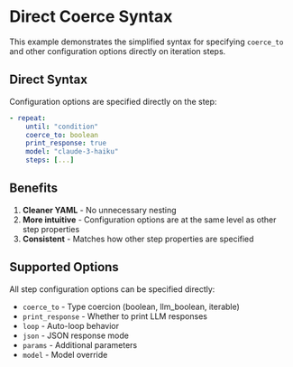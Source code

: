 # Direct Coerce Syntax

This example demonstrates the simplified syntax for specifying `coerce_to` and other configuration options directly on iteration steps.

## Direct Syntax

Configuration options are specified directly on the step:

```yaml
- repeat:
    until: "condition"
    coerce_to: boolean
    print_response: true
    model: "claude-3-haiku"
    steps: [...]
```

## Benefits

1. **Cleaner YAML** - No unnecessary nesting
2. **More intuitive** - Configuration options are at the same level as other step properties
3. **Consistent** - Matches how other step properties are specified

## Supported Options

All step configuration options can be specified directly:
- `coerce_to` - Type coercion (boolean, llm_boolean, iterable)
- `print_response` - Whether to print LLM responses
- `loop` - Auto-loop behavior
- `json` - JSON response mode
- `params` - Additional parameters
- `model` - Model override